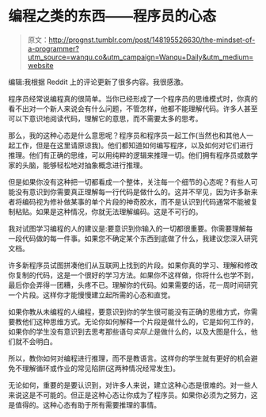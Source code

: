 # 编程之类的东西——程序员的心态

> 原文：<http://prognst.tumblr.com/post/148195526630/the-mindset-of-a-programmer?utm_source=wanqu.co&utm_campaign=Wanqu+Daily&utm_medium=website>

编辑:我根据 Reddit 上的评论更新了很多内容。我很感激。

程序员经常说编程真的很简单。当你已经形成了一个程序员的思维模式时，你真的看不出对一个新人来说会有什么问题，不管怎样，他都不能理解代码。许多人甚至可以下意识地阅读代码，理解它的意思，而不需要太多的思考。

那么，我的这种心态是什么意思呢？程序员和程序员一起工作(当然也和其他人一起工作，但是在这里请原谅我)。他们都知道如何编写程序，以及如何对它们进行推理。他们有正确的思维，可以用纯粹的逻辑来推理一切。他们拥有程序员或数学家的头脑，能够轻松地对抽象概念进行推理。

但是如果你没有这种把一切都看成一个整体，关注每一个细节的心态呢？有些人可能没有意识到你需要真正理解每一行代码是做什么的。这并不罕见，因为许多新来者将编码视为修补做某事的单个片段的神奇胶水，而不是认识到代码通常不能被复制粘贴。如果是这种情况，你就无法理解编码。这是不可行的。

我对试图学习编程的人的建议是:要意识到你输入的一切都很重要。你需要理解每一段代码做的每一件事。如果您不确定某个东西到底做了什么，我建议您深入研究文档。

许多新程序员试图拼凑他们从互联网上找到的片段。如果你真的学习、理解和修改你复制的代码，这是一个很好的学习方法。如果你不这样做，你将什么也学不到，最后你会弄得一团糟，头疼不已。理解你的代码。如果需要的话，花一周时间研究一个片段。这样你才能慢慢建立起所需的心态和直觉。

如果你教从未编程的人编程，要意识到你的学生很可能没有正确的思维方式，你需要教他们这种思维方式。无论你如何解释一个片段是做什么的，它是如何工作的，如果你的学生没有意识到去思考那些语句*实际上*是做什么的，以及大图是什么，他们就不会明白。

所以，教你如何对编程进行推理，而不是教语言。这样你的学生就有更好的机会避免不理解循环或作业的常见陷阱(这两种情况经常发生)。

无论如何，重要的是要认识到，对许多人来说，建立这种心态是很难的。对一些人来说这是不可能的。但正是这种心态让你成为了程序员。如果你必须为之努力，这是值得的。这种心态有助于所有需要推理的事情。